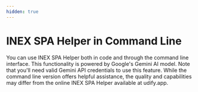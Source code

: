```yaml
---
hidden: true
---
```


# INEX SPA Helper in Command Line

You can use INEX SPA Helper both in code and through the command line interface. This functionality is powered by Google's Gemini AI model. Note that you'll need valid Gemini API credentials to use this feature. While the command line version offers helpful assistance, the quality and capabilities may differ from the online INEX SPA Helper available at udify.app.
